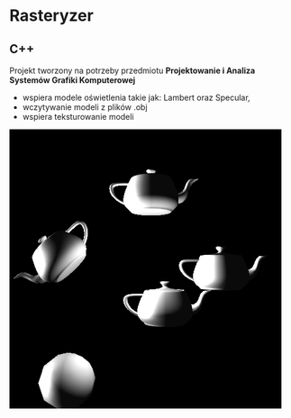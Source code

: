 # Rasteryzer 
## C++
Projekt tworzony na potrzeby przedmiotu **Projektowanie i Analiza Systemów Grafiki Komputerowej**

* wspiera modele oświetlenia takie jak: Lambert oraz Specular,
* wczytywanie modeli z plików .obj
* wspiera teksturowanie modeli

![Zdjęcie 1](image1.png?raw=true "Title")